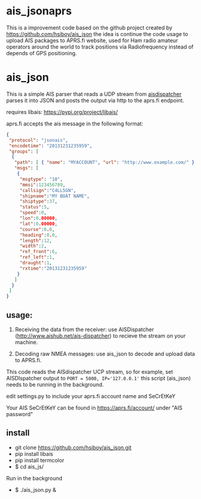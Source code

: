 # ais_jsonaprs
This is a improvement code based on the  github project created by https://github.com/hsiboy/ais_json  the idea is continue the code usage to upload  AIS packages to   APRS.fi website, used for Ham radio amateur operators around the world to track positions via Radiofrequency instead of depends of GPS positioning.


# ais_json

This is a simple AIS parser that reads a UDP stream from [aisdispatcher](http://www.aishub.net/ais-dispatcher) parses it into JSON and posts the output via http to the aprs.fi endpoint.

requires libais: https://pypi.org/project/libais/

aprs.fi accepts the ais message in the following format:

```json
{
 "protocol": "jsonais",
 "encodetime": "20131231235959",
 "groups": [
  {
   "path": [ { "name": "MYACCOUNT", "url": "http://www.example.com/" } ],
   "msgs": [
    {
     "msgtype": "18",
     "mmsi":123456789,
     "callsign":"C4LL5GN",
     "shipname":"MY BOAT NAME",
     "shiptype":37,
     "status":5,
     "speed":0,
     "lon":0.00000,
     "lat":0.00000,
     "course":0.0,
     "heading":0.0,
     "length":12,
     "width":2,
     "ref_front":6,
     "ref_left":1,
     "draught":1,
     "rxtime":"20131231235959"
    }
   ]
  }
 ]
}
```

## usage:

1. Receiving the data from the receiver: use AISDispatcher (http://www.aishub.net/ais-dispatcher)  to recieve the stream on your machine.

2. Decoding raw NMEA messages: use ais_json to decode and upload data to APRS.fi. 

This code reads the AISdispatcher UCP stream, so for example, set AISDIspatcher output to  `PORT = 5000, IP='127.0.0.1'` this script  (ais_json) needs to be running in the background.

edit settings.py to include your aprs.fi account name and SeCrEtKeY

Your AIS SeCrEtKeY can be found in https://aprs.fi/account/ under "AIS password"


## install

* git clone https://github.com/hsiboy/ais_json.git
* pip install libais
* pip install termcolor
* $ cd ais_js/

Run in the background
* $ ./ais_json.py &


